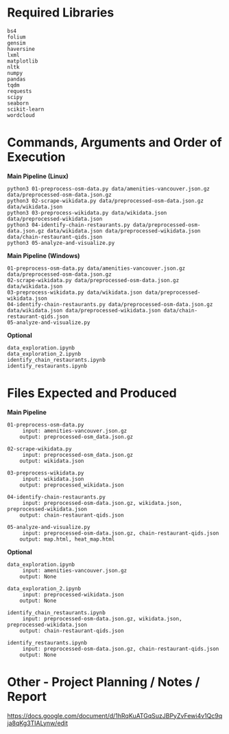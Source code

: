 # Required Libraries
    bs4
    folium
    gensim
    haversine
    lxml
    matplotlib
    nltk 
    numpy
    pandas
    tqdm
    requests
    scipy
    seaborn
    scikit-learn
    wordcloud

# Commands, Arguments and Order of Execution
**Main Pipeline (Linux)**

    python3 01-preprocess-osm-data.py data/amenities-vancouver.json.gz data/preprocessed-osm-data.json.gz
    python3 02-scrape-wikidata.py data/preprocessed-osm-data.json.gz data/wikidata.json
    python3 03-preprocess-wikidata.py data/wikidata.json data/preprocessed-wikidata.json
    python3 04-identify-chain-restaurants.py data/preprocessed-osm-data.json.gz data/wikidata.json data/preprocessed-wikidata.json data/chain-restaurant-qids.json
    python3 05-analyze-and-visualize.py 

**Main Pipeline (Windows)**

    01-preprocess-osm-data.py data/amenities-vancouver.json.gz data/preprocessed-osm-data.json.gz
    02-scrape-wikidata.py data/preprocessed-osm-data.json.gz data/wikidata.json
    03-preprocess-wikidata.py data/wikidata.json data/preprocessed-wikidata.json
    04-identify-chain-restaurants.py data/preprocessed-osm-data.json.gz data/wikidata.json data/preprocessed-wikidata.json data/chain-restaurant-qids.json
    05-analyze-and-visualize.py 

**Optional**

    data_exploration.ipynb
    data_exploration_2.ipynb 
    identify_chain_restaurants.ipynb
    identify_restaurants.ipynb

# Files Expected and Produced
**Main Pipeline**

    01-preprocess-osm-data.py
         input: amenities-vancouver.json.gz
        output: preprocessed-osm_data.json.gz

    02-scrape-wikidata.py
         input: preprocessed-osm_data.json.gz
        output: wikidata.json

    03-preprocess-wikidata.py 
         input: wikidata.json 
        output: preprocessed_wikidata.json

    04-identify-chain-restaurants.py 
         input: preprocessed-osm-data.json.gz, wikidata.json, preprocessed-wikidata.json
        output: chain-restaurant-qids.json

    05-analyze-and-visualize.py
         input: preprocessed-osm-data.json.gz, chain-restaurant-qids.json
        output: map.html, heat_map.html

**Optional**

    data_exploration.ipynb
         input: amenities-vancouver.json.gz
        output: None

    data_exploration_2.ipynb 
         input: preprocessed-wikidata.json
        output: None

    identify_chain_restaurants.ipynb
         input: preprocessed-osm-data.json.gz, wikidata.json, preprocessed-wikidata.json
        output: chain-restaurant-qids.json

    identify_restaurants.ipynb
         input: preprocessed-osm-data.json.gz, chain-restaurant-qids.json
        output: None

# Other - Project Planning / Notes / Report 
https://docs.google.com/document/d/1hRqKuATGqSuzJBPyZvFewi4v1Qc9qja8qKg3TIALynw/edit
    


    